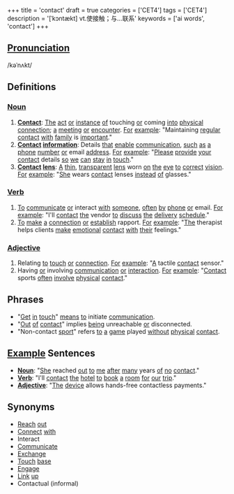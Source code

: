 +++
title = 'contact'
draft = true
categories = ['CET4']
tags = ['CET4']
description = '[ˈkɔntækt] vt.使接触；与…联系'
keywords = ['ai words', 'contact']
+++

## [Pronunciation](/post/pronunciation/)
/kəˈnʌkt/

## Definitions
### [Noun](/post/noun/)
1. **[Contact](/post/contact/)**: [The](/post/the/) [act](/post/act/) [or](/post/or/) [instance](/post/instance/) [of](/post/of/) touching [or](/post/or/) coming [into](/post/into/) [physical](/post/physical/) [connection](/post/connection/); [a](/post/a/) [meeting](/post/meeting/) [or](/post/or/) [encounter](/post/encounter/). [For](/post/for/) [example](/post/example/): "Maintaining [regular](/post/regular/) [contact](/post/contact/) [with](/post/with/) [family](/post/family/) is [important](/post/important/)."
2. **[Contact](/post/contact/) [information](/post/information/)**: Details [that](/post/that/) [enable](/post/enable/) [communication](/post/communication/), [such](/post/such/) [as](/post/as/) [a](/post/a/) [phone](/post/phone/) [number](/post/number/) [or](/post/or/) email [address](/post/address/). [For](/post/for/) [example](/post/example/): "[Please](/post/please/) [provide](/post/provide/) [your](/post/your/) [contact](/post/contact/) details [so](/post/so/) [we](/post/we/) [can](/post/can/) [stay](/post/stay/) [in](/post/in/) [touch](/post/touch/)."
3. **[Contact](/post/contact/) [lens](/post/lens/)**: [A](/post/a/) [thin](/post/thin/), [transparent](/post/transparent/) [lens](/post/lens/) worn [on](/post/on/) [the](/post/the/) [eye](/post/eye/) [to](/post/to/) [correct](/post/correct/) [vision](/post/vision/). [For](/post/for/) [example](/post/example/): "[She](/post/she/) wears [contact](/post/contact/) lenses [instead](/post/instead/) [of](/post/of/) glasses."

### [Verb](/post/verb/)
1. [To](/post/to/) [communicate](/post/communicate/) [or](/post/or/) interact [with](/post/with/) [someone](/post/someone/), [often](/post/often/) [by](/post/by/) [phone](/post/phone/) [or](/post/or/) email. [For](/post/for/) [example](/post/example/): "I'll [contact](/post/contact/) [the](/post/the/) vendor [to](/post/to/) [discuss](/post/discuss/) [the](/post/the/) [delivery](/post/delivery/) [schedule](/post/schedule/)."
2. [To](/post/to/) [make](/post/make/) [a](/post/a/) [connection](/post/connection/) [or](/post/or/) [establish](/post/establish/) rapport. [For](/post/for/) [example](/post/example/): "[The](/post/the/) therapist helps clients [make](/post/make/) [emotional](/post/emotional/) [contact](/post/contact/) [with](/post/with/) [their](/post/their/) feelings."

### [Adjective](/post/adjective/)
1. Relating [to](/post/to/) [touch](/post/touch/) [or](/post/or/) [connection](/post/connection/). [For](/post/for/) [example](/post/example/): "[A](/post/a/) tactile [contact](/post/contact/) sensor."
2. Having [or](/post/or/) involving [communication](/post/communication/) [or](/post/or/) [interaction](/post/interaction/). [For](/post/for/) [example](/post/example/): "[Contact](/post/contact/) sports [often](/post/often/) [involve](/post/involve/) [physical](/post/physical/) [contact](/post/contact/)."

## Phrases
- "[Get](/post/get/) [in](/post/in/) [touch](/post/touch/)" [means](/post/means/) [to](/post/to/) initiate [communication](/post/communication/).
- "[Out](/post/out/) [of](/post/of/) [contact](/post/contact/)" implies [being](/post/being/) unreachable [or](/post/or/) disconnected.
- "Non-contact [sport](/post/sport/)" refers [to](/post/to/) [a](/post/a/) [game](/post/game/) played [without](/post/without/) [physical](/post/physical/) [contact](/post/contact/).

## [Example](/post/example/) Sentences
- **[Noun](/post/noun/)**: "[She](/post/she/) reached [out](/post/out/) [to](/post/to/) [me](/post/me/) [after](/post/after/) [many](/post/many/) years [of](/post/of/) [no](/post/no/) [contact](/post/contact/)."
- **[Verb](/post/verb/)**: "I'll [contact](/post/contact/) [the](/post/the/) [hotel](/post/hotel/) [to](/post/to/) [book](/post/book/) [a](/post/a/) [room](/post/room/) [for](/post/for/) [our](/post/our/) [trip](/post/trip/)."
- **[Adjective](/post/adjective/)**: "[The](/post/the/) [device](/post/device/) allows hands-free contactless payments."

## Synonyms
- [Reach](/post/reach/) [out](/post/out/)
- [Connect](/post/connect/) [with](/post/with/)
- Interact
- [Communicate](/post/communicate/)
- [Exchange](/post/exchange/)
- [Touch](/post/touch/) [base](/post/base/)
- [Engage](/post/engage/)
- [Link](/post/link/) [up](/post/up/)
- Contactual (informal)
